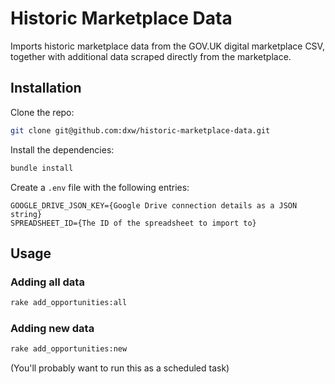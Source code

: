 # Historic Marketplace Data

Imports historic marketplace data from the GOV.UK digital marketplace CSV, together with additional
data scraped directly from the marketplace.

## Installation

Clone the repo:

```bash
git clone git@github.com:dxw/historic-marketplace-data.git
```

Install the dependencies:

```bash
bundle install
```

Create a `.env` file with the following entries:

```text
GOOGLE_DRIVE_JSON_KEY={Google Drive connection details as a JSON string}
SPREADSHEET_ID={The ID of the spreadsheet to import to}
```

## Usage

### Adding all data

```bash
rake add_opportunities:all
```

### Adding new data

```bash
rake add_opportunities:new
```

(You'll probably want to run this as a scheduled task)
